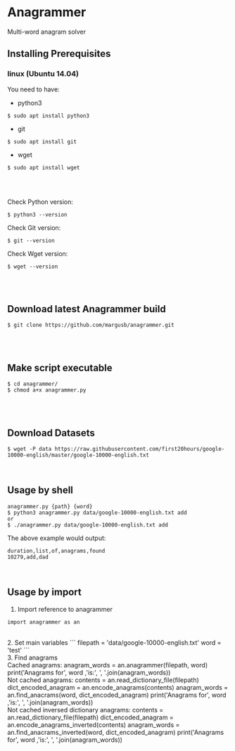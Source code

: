# Anagrammer

Multi-word anagram solver

## Installing Prerequisites

### linux (Ubuntu 14.04)

You need to have:
 - python3 
 ``` 
 $ sudo apt install python3
 ```
 - git 
 ```
 $ sudo apt install git
 ```
 - wget 
 ```
 $ sudo apt install wget
 ```
 <br>
 <br>
 
Check Python version:
```
$ python3 --version
```
Check Git version:
```
$ git --version
```
Check Wget version:
```
$ wget --version
```
<br>
<br>

## Download latest Anagrammer build
```
$ git clone https://github.com/margusb/anagrammer.git
```
<br>
<br>

## Make script executable
```
$ cd anagrammer/
$ chmod a+x anagrammer.py
```
<br>
<br>

## Download Datasets
```
$ wget -P data https://raw.githubusercontent.com/first20hours/google-10000-english/master/google-10000-english.txt 
```
<br>

## Usage by shell

```
anagrammer.py {path} {word}
$ python3 anagrammer.py data/google-10000-english.txt add
or
$ ./anagrammer.py data/google-10000-english.txt add
```

The above example would output:
```
duration,list,of,anagrams,found
10279,add,dad
```
<br>

## Usage by import

1. Import reference to anagrammer
```
import anagrammer as an
```
<br>
2. Set main variables
```
filepath = 'data/google-10000-english.txt'
word = 'test'
```
<br>
3. Find anagrams

<br>
Cached anagrams:    
anagram_words = an.anagrammer(filepath, word)
print('Anagrams for', word ,'is:', ', '.join(anagram_words))

<br>
Not cached anagrams:    
contents = an.read_dictionary_file(filepath)
dict_encoded_anagram = an.encode_anagrams(contents)
anagram_words = an.find_anacrams(word, dict_encoded_anagram)
print('Anagrams for', word ,'is:', ', '.join(anagram_words))

<br>
Not cached inversed dictionary anagrams:    
contents = an.read_dictionary_file(filepath)
dict_encoded_anagram = an.encode_anagrams_inverted(contents)
anagram_words = an.find_anacrams_inverted(word, dict_encoded_anagram)
print('Anagrams for', word ,'is:', ', '.join(anagram_words))


